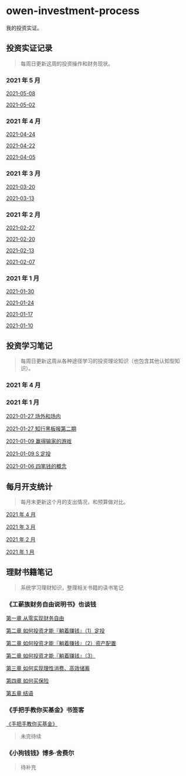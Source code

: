 # owen-investment-process

我的投资实证。

## 投资实证记录

> 每周日更新这周的投资操作和财务现状。

### 2021 年 5 月

[2021-05-08](posts/2021-05-08.md)

[2021-05-02](posts/2021-05-02.md)

### 2021 年 4 月

[2021-04-24](posts/2021-04-24.md)

[2021-04-22](posts/2021-04-22.md)

[2021-04-05](posts/2021-04-05.md)

### 2021 年 3 月

[2021-03-20](posts/2021-03-20.md)

[2021-03-13](posts/2021-03-13.md)

### 2021 年 2 月

[2021-02-27](posts/2021-02-27.md)

[2021-02-20](posts/2021-02-20.md)

[2021-02-13](posts/2021-02-13.md)

[2021-02-07](posts/2021-02-07.md)

### 2021 年 1 月

[2021-01-30](posts/2021-01-30.md)

[2021-01-24](posts/2021-01-24.md)

[2021-01-17](posts/2021-01-17.md)

[2021-01-10](posts/2021-01-10.md)

## 投资学习笔记

> 每周日更新这周从各种途径学习的投资理论知识（也包含其他认知型知识）。

### 2021 年 4 月

### 2021 年 1 月

[2021-01-27 场外和场内](notes/2021-01-27-otc-fund-floor-fund.md)

[2021-01-27 知行黑板报第二期](notes/2021-01-27-blackboard-2.md)

[2021-01-09 赢得输家的游戏](notes/2021-01-09-win-the-losing-game.md)

[2021-01-09 S 定投](notes/2021-01-09-S-auto-investment.md)

[2021-01-06 四笔钱的概念](notes/2020-01-06-four-kinds-money.md)

## 每月开支统计

> 每月末更新这个月的支出情况，和预算做对比。

[2021 年 4 月](expense/2021-apr.md)

[2021 年 3 月](expense/2021-mar.md)

[2021 年 2 月](expense/2021-fab.md)

[2021 年 1 月](expense/2021-jan.md)

## 理财书籍笔记

> 系统学习理财知识，整理相关书籍的读书笔记

### 《工薪族财务自由说明书》也谈钱

[第一章 从零实现财务自由](gongxinzu/工薪族财务自由说明书1.md)

[第二章 如何投资才能『躺着赚钱』（1）定投](gongxinzu/工薪族财务自由说明书2-1.md)

[第二章 如何投资才能『躺着赚钱』（2）资产配置](gongxinzu/工薪族财务自由说明书2-2.md)

[第二章 如何投资才能『躺着赚钱』（3）](gongxinzu/工薪族财务自由说明书2-3.md)

[第三章 如何实现理性消费、高效储蓄](gongxinzu/工薪族财务自由说明书3.md)

[第四章 如何买保险](gongxinzu/工薪族财务自由说明书4.md) 

[第五章 结语](gongxinzu/工薪族财务自由说明书5.md) 

### 《手把手教你买基金》书签客

[《手把手教你买基金》](shoubashou/手把手教你买基金.md) 

> 未完待续

### 《小狗钱钱》博多·舍费尔

> 待补充
